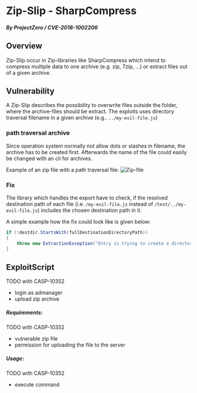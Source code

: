 # Zip-Slip - SharpCompress 
##### By ProjectZero / CVE-2018-1002206

## Overview
Zip-Slip occur in Zip-libraries like SharpCompress which intend to compress multiple data to one archive (e.g. zip, 7zip, ...) or extract files out of a given archive.

## Vulnerability
A Zip-Slip describes the possibility to overwrite files outside the folder, where the archive-files should be extract. The exploits uses directory traversal filename in a given archive (e.g.. ```../my-evil-file.js```)

### path traversal archive 
Since operation system normally not allow dots or slashes in filename, the archive has to be created first. Afterwards the name of the file could easily be changed with an cli for archives.

Example of an zip file with a path traversal file:
![Zip-file](./images/exploit-zip-ls.png)

### Fix
The library which handles the export have to check, if the resolved destination path of each file (i.e. ```/my-evil-file.js``` instead of ```/test/../my-evil-file.js```) includes the chosen destination path in it.

A simple example how the fix could look like is given below:
```c#
if (!destdir.StartsWith(fullDestinationDirectoryPath))
{
    throw new ExtractionException("Entry is trying to create a directory outside of the destination directory.");
}
```


## ExploitScript
TODO with CASP-10352
- login as admanager
- upload zip archive

##### Requirements:
TODO with CASP-10352
- vulnerable zip file
- permission for uploading the file to the server

##### Usage:
TODO with CASP-10352
- execute command
